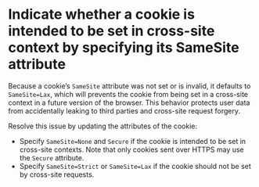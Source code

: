 # Indicate whether a cookie is intended to be set in cross-site context by specifying its SameSite attribute

Because a cookie’s `SameSite` attribute was not set or is invalid, it defaults to `SameSite=Lax`, which will prevents the cookie from being set in a cross-site context in a future version of the browser. This behavior protects user data from accidentally leaking to third parties and cross-site request forgery.

Resolve this issue by updating the attributes of the cookie:

- Specify `SameSite=None` and `Secure` if the cookie is intended to be set in cross-site contexts. Note that only cookies sent over HTTPS may use the `Secure` attribute.
- Specify `SameSite=Strict` or `SameSite=Lax` if the cookie should not be set by cross-site requests.
